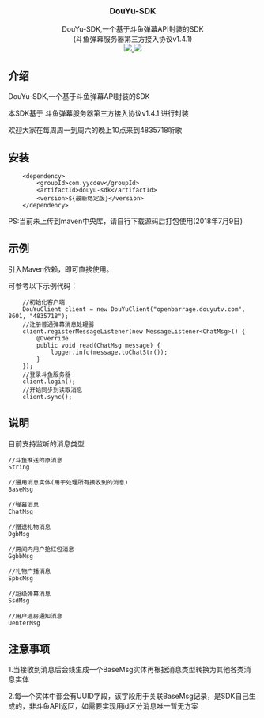 <p align="center">
    <h3 align="center">DouYu-SDK</h3>
    <p align="center">
        DouYu-SDK,一个基于斗鱼弹幕API封装的SDK
        <br>
        (斗鱼弹幕服务器第三方接入协议v1.4.1)
        <br>
        <a href="#/">
            <img src="https://maven-badges.herokuapp.com/maven-central/com.xuxueli/xxl-emoji/badge.svg" >
        </a>
         <a href="http://www.gnu.org/licenses/gpl-3.0.html">
             <img src="https://img.shields.io/badge/license-GPLv3-blue.svg" >
         </a>
    </p>    
</p>

## 介绍

DouYu-SDK,一个基于斗鱼弹幕API封装的SDK

本SDK基于 斗鱼弹幕服务器第三方接入协议v1.4.1 进行封装

欢迎大家在每周周一到周六的晚上10点来到4835718听歌

## 安装
```
    <dependency>
        <groupId>com.yycdev</groupId>
        <artifactId>douyu-sdk</artifactId>
        <version>${最新稳定版}</version>
    </dependency>
```
PS:当前未上传到maven中央库，请自行下载源码后打包使用(2018年7月9日)
## 示例
引入Maven依赖，即可直接使用。

可参考以下示例代码：
```
    //初始化客户端
    DouYuClient client = new DouYuClient("openbarrage.douyutv.com", 8601, "4835718");
    //注册普通弹幕消息处理器
    client.registerMessageListener(new MessageListener<ChatMsg>() {
        @Override
        public void read(ChatMsg message) {
            logger.info(message.toChatStr());
        }
    });
    //登录斗鱼服务器
    client.login();
    //开始同步到读取消息
    client.sync();
```
## 说明

目前支持监听的消息类型
```
//斗鱼推送的原消息
String

//通用消息实体(用于处理所有接收到的消息)
BaseMsg

//弹幕消息
ChatMsg

//赠送礼物消息
DgbMsg

//房间内用户抢红包消息
GgbbMsg

//礼物广播消息
SpbcMsg

//超级弹幕消息
SsdMsg

//用户进房通知消息
UenterMsg
```

## 注意事项

1.当接收到消息后会线生成一个BaseMsg实体再根据消息类型转换为其他各类消息实体

2.每一个实体中都会有UUID字段，该字段用于关联BaseMsg记录，是SDK自己生成的，非斗鱼API返回，如需要实现用id区分消息唯一暂无方案


